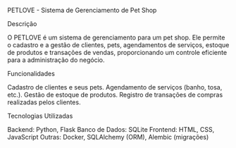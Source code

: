 PETLOVE - Sistema de Gerenciamento de Pet Shop

Descrição

O PETLOVE é um sistema de gerenciamento para um pet shop. Ele permite o cadastro e a gestão de clientes, pets, agendamentos de serviços, estoque de produtos e transações de vendas, proporcionando um controle eficiente para a administração do negócio.

Funcionalidades

Cadastro de clientes e seus pets.
Agendamento de serviços (banho, tosa, etc.).
Gestão de estoque de produtos.
Registro de transações de compras realizadas pelos clientes.

Tecnologias Utilizadas

Backend: Python, Flask
Banco de Dados: SQLite
Frontend: HTML, CSS, JavaScript
Outras: Docker, SQLAlchemy (ORM), Alembic (migrações)
